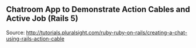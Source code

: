## Chatroom App to Demonstrate Action Cables and Active Job (Rails 5)

Source: http://tutorials.pluralsight.com/ruby-ruby-on-rails/creating-a-chat-using-rails-action-cable

